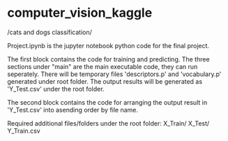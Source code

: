 # computer_vision_kaggle
/cats and dogs classification/

Project.ipynb is the jupyter notebook python code for the final project.

The first block contains the code for training and predicting.
The three sections under "main" are the main executable code, they can run seperately.
There will be temporary files 'descriptors.p' and 'vocabulary.p' generated under root folder.
The output results will be generated as 'Y_Test.csv' under the root folder.

The second block contains the code for arranging the output result in 'Y_Test.csv' into asending order by file name.

Required additional files/folders under the root folder:
X_Train/
X_Test/
Y_Train.csv
